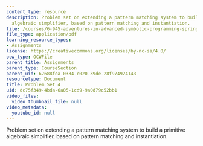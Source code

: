 ```yaml
---
content_type: resource
description: Problem set on extending a pattern matching system to build a primitive
  algebraic simplifier, based on pattern matching and instantiation.
file: /courses/6-945-adventures-in-advanced-symbolic-programming-spring-2009/dc75f3494bda6a051cd99a0d79c52bb1_MIT6_945s09_assn06.pdf
file_type: application/pdf
learning_resource_types:
- Assignments
license: https://creativecommons.org/licenses/by-nc-sa/4.0/
ocw_type: OCWFile
parent_title: Assignments
parent_type: CourseSection
parent_uid: 62688fea-0334-c020-39de-28f974924143
resourcetype: Document
title: Problem Set 4
uid: dc75f349-4bda-6a05-1cd9-9a0d79c52bb1
video_files:
  video_thumbnail_file: null
video_metadata:
  youtube_id: null
---
```

Problem set on extending a pattern matching system to build a primitive algebraic simplifier, based on pattern matching and instantiation.